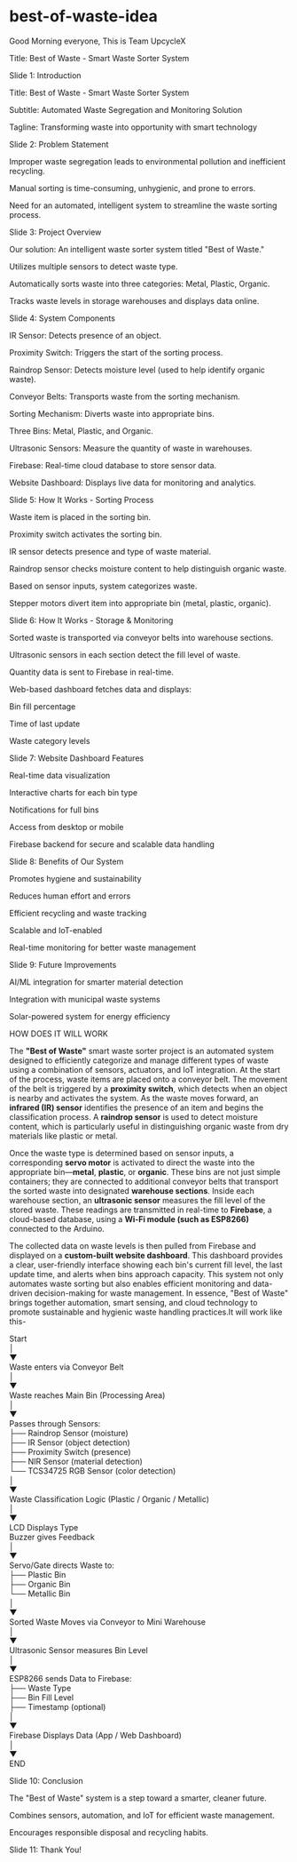 # best-of-waste-idea

Good Morning everyone, This is Team UpcycleX

Title: Best of Waste - Smart Waste Sorter System

Slide 1: Introduction

Title: Best of Waste - Smart Waste Sorter System

Subtitle: Automated Waste Segregation and Monitoring Solution

Tagline: Transforming waste into opportunity with smart technology


Slide 2: Problem Statement

Improper waste segregation leads to environmental pollution and inefficient recycling.

Manual sorting is time-consuming, unhygienic, and prone to errors.

Need for an automated, intelligent system to streamline the waste sorting process.


Slide 3: Project Overview

Our solution: An intelligent waste sorter system titled "Best of Waste."

Utilizes multiple sensors to detect waste type.

Automatically sorts waste into three categories: Metal, Plastic, Organic.

Tracks waste levels in storage warehouses and displays data online.


Slide 4: System Components

IR Sensor: Detects presence of an object.

Proximity Switch: Triggers the start of the sorting process.

Raindrop Sensor: Detects moisture level (used to help identify organic waste).

Conveyor Belts: Transports waste from the sorting mechanism.

Sorting Mechanism: Diverts waste into appropriate bins.

Three Bins: Metal, Plastic, and Organic.

Ultrasonic Sensors: Measure the quantity of waste in warehouses.

Firebase: Real-time cloud database to store sensor data.

Website Dashboard: Displays live data for monitoring and analytics.


Slide 5: How It Works - Sorting Process

Waste item is placed in the sorting bin.

Proximity switch activates the sorting bin.

IR sensor detects presence and type of waste material.

Raindrop sensor checks moisture content to help distinguish organic waste.

Based on sensor inputs, system categorizes waste.

Stepper motors divert item into appropriate bin (metal, plastic, organic).


Slide 6: How It Works - Storage & Monitoring

Sorted waste is transported via conveyor belts into warehouse sections.

Ultrasonic sensors in each section detect the fill level of waste.

Quantity data is sent to Firebase in real-time.

Web-based dashboard fetches data and displays:

Bin fill percentage

Time of last update

Waste category levels


Slide 7: Website Dashboard Features

Real-time data visualization

Interactive charts for each bin type

Notifications for full bins

Access from desktop or mobile

Firebase backend for secure and scalable data handling


Slide 8: Benefits of Our System

Promotes hygiene and sustainability

Reduces human effort and errors

Efficient recycling and waste tracking

Scalable and IoT-enabled

Real-time monitoring for better waste management


Slide 9: Future Improvements

AI/ML integration for smarter material detection

Integration with municipal waste systems

Solar-powered system for energy efficiency


HOW DOES IT WILL WORK 

The **"Best of Waste"** smart waste sorter project is an automated system designed to efficiently categorize and manage different types of waste using a combination of sensors, actuators, and IoT integration. At the start of the process, waste items are placed onto a conveyor belt. The movement of the belt is triggered by a **proximity switch**, which detects when an object is nearby and activates the system. As the waste moves forward, an **infrared (IR) sensor** identifies the presence of an item and begins the classification process. A **raindrop sensor** is used to detect moisture content, which is particularly useful in distinguishing organic waste from dry materials like plastic or metal.

Once the waste type is determined based on sensor inputs, a corresponding **servo motor** is activated to direct the waste into the appropriate bin—**metal**, **plastic**, or **organic**. These bins are not just simple containers; they are connected to additional conveyor belts that transport the sorted waste into designated **warehouse sections**. Inside each warehouse section, an **ultrasonic sensor** measures the fill level of the stored waste. These readings are transmitted in real-time to **Firebase**, a cloud-based database, using a **Wi-Fi module (such as ESP8266)** connected to the Arduino.

The collected data on waste levels is then pulled from Firebase and displayed on a **custom-built website dashboard**. This dashboard provides a clear, user-friendly interface showing each bin's current fill level, the last update time, and alerts when bins approach capacity. This system not only automates waste sorting but also enables efficient monitoring and data-driven decision-making for waste management. In essence, "Best of Waste" brings together automation, smart sensing, and cloud technology to promote sustainable and hygienic waste handling practices.It will work like this-



Start                                                                                                                                                                                                                                                  
   │                                                                                                                                                                                                                                                  
   ▼                                                                                                                                                                                                                                                  
Waste enters via Conveyor Belt                                                                                                                                                                                                                                                  
   │                                                                                                                                                                                                                                                  
   ▼                                                                                                                                                                                                                                                  
Waste reaches Main Bin (Processing Area)                                                                                                                                                                                                                                                  
   │                                                                                                                                                                                                                                                  
   ▼                                                                                                                                                                                                                                                                                                                                                                           
Passes through Sensors:                                                                                                                                                                                                                                                  
  ├── Raindrop Sensor (moisture)                                                                                                                                                                                                                                                                                                                                                                           
  ├── IR Sensor (object detection)                                                                                                                                                                                                                                                                                                                                                                           
  ├── Proximity Switch (presence)                                                                                                                                                                                                                                                                                                                                                                           
  ├── NIR Sensor (material detection)                                                                                                                                                                                                                                                                                                                                                                           
  └── TCS34725 RGB Sensor (color detection)                                                                                                                                                                                                                                                                                                                                                                               
   │                                                                                                                                                                                                                                                  
   ▼                                                                                                                                                                                                                                                  
Waste Classification Logic (Plastic / Organic / Metallic)                                                                                                                                                                                                                                                                                                                                                                                            
   │                                                                                                                                                                                                                                                  
   ▼                                                                                                                                                                                                                                                  
LCD Displays Type                                                                                                                                                                                                                                                  
Buzzer gives Feedback                                                                                                                                                                                                                                                  
   │                                                                                                                                                                                                                                                  
   ▼                                                                                                                                                                                                                                                  
Servo/Gate directs Waste to:                                                                                                                                                                                                                                                  
  ├── Plastic Bin                                                                                                                                                                                                                                                  
  ├── Organic Bin                                                                                                                                                                                                                                                  
  └── Metallic Bin                                                                                                                                                                                                                                                  
   │                                                                                                                                                                                                                                                  
   ▼                                                                                                                                                                                                                                                  
Sorted Waste Moves via Conveyor to Mini Warehouse                                                                                                                                                                                                                                                  
   │                                                                                                                                                                                                                                                  
   ▼                                                                                                                                                                                                                                                  
Ultrasonic Sensor measures Bin Level                                                                                                                                                                                                                                                  
   │                                                                                                                                                                                                                                                  
   ▼                                                                                                                                                                                                                                                  
ESP8266 sends Data to Firebase:                                                                                                                                                                                                                                                  
  ├── Waste Type                                                                                                                                                                                                                                                  
  ├── Bin Fill Level                                                                                                                                                                                                                                                  
  ├── Timestamp (optional)                                                                                                                                                                                                                                                  
   │                                                                                                                                                                                                                                                  
   ▼                                                                                                                                                                                                                                                  
Firebase Displays Data (App / Web Dashboard)                                                                                                                                                                                                                                                  
   │                                                                                                                                                                                                                                                  
   ▼                                                                                                                                                                                                                                                  
  END                                                                                                                                                                                                                                                  




Slide 10: Conclusion

The "Best of Waste" system is a step toward a smarter, cleaner future.

Combines sensors, automation, and IoT for efficient waste management.

Encourages responsible disposal and recycling habits.

Slide 11: Thank You!
